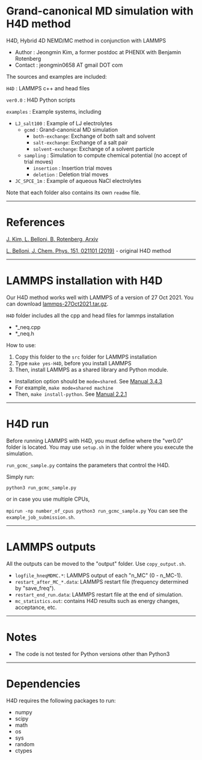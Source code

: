 # Grand-canonical MD simulation with H4D method

H4D, Hybrid 4D NEMD/MC method in conjunction with LAMMPS
- Author  : Jeongmin Kim, a former postdoc at PHENIX with Benjamin Rotenberg
- Contact : jeongmin0658 AT gmail DOT com


The sources and examples are included:

```H4D```         : LAMMPS c++ and head files

```ver0.0```      : H4D Python scripts

```examples```    : Example systems, including 
- ```LJ_salt100```  : Example of LJ electrolytes   
  - ```gcmd```      : Grand-canonical MD simulation
    - ```both-exchange```: Exchange of both salt and solvent
    - ```salt-exchange```: Exchange of a salt pair
    - ```solvent-exchange```: Exchange of a solvent particle
  - ```sampling```  : Simulation to compute chemical potential (no accept of trial moves)
    - ```insertion``` : Insertion trial moves
    - ```deletion```  : Deletion trial moves
- ```JC_SPCE_1m```  : Example of aqueous NaCl electrolytes 

Note that each folder also contains its own ```readme``` file.

---
# References

[J. Kim, L. Belloni, B. Rotenberg, Arxiv](https://arxiv.org)

[L. Belloni, J. Chem. Phys. 151, 021101 (2019)](https://pubs.aip.org/aip/jcp/article/151/2/021101/197798/Non-equilibrium-hybrid-insertion-extraction) - original H4D method

---
# LAMMPS installation with H4D
Our H4D method works well with LAMMPS of a version of 27 Oct 2021.
You can download [lammps-27Oct2021.tar.gz](https://download.lammps.org/tars/index.html).

```H4D``` folder includes all the cpp and head files for lammps installation

- *_neq.cpp
- *_neq.h
 
How to use:
1. Copy this folder to the ```src``` folder for LAMMPS installation
2. Type ```make yes-H4D```, before you install LAMMPS
3. Then, install LAMMPS as a shared library and Python module.
  - Installation option should be ```mode=shared```. See [Manual 3.4.3](https://docs.lammps.org/Build_basics.html#build-the-lammps-executable-and-library)
  - For example, ```make mode=shared machine```
  - Then, ```make install-python```. See [Manual 2.2.1](https://docs.lammps.org/Python_install.html#installing-the-lammps-python-module-and-shared-library)

---
# H4D run
Before running LAMMPS with H4D, you must define where the "ver0.0" folder is located. You may use ```setup.sh``` in the folder where you execute the simulation.

```run_gcmc_sample.py``` contains the parameters that control the H4D.

Simply run:

```python3 run_gcmc_sample.py```

or in case you use multiple CPUs, 

```mpirun -np number_of_cpus python3 run_gcmc_sample.py```
You can see the ```example_job_submission.sh```.

---
# LAMMPS outputs
All the outputs can be moved to the "output" folder. Use ```copy_output.sh```.
- ```logfile_hneqMDMC.*```: LAMMPS output of each "n_MC" (0 - n_MC-1).
- ```restart_after_MC_*.data```: LAMMPS restart file (frequency determined by "save_freq").
- ```restart_end_run.data```: LAMMPS restart file at the end of simulation.
- ```mc_statistics.out```: contains H4D results such as energy changes, acceptance, etc.

---
# Notes
* The code is not tested for Python versions other than Python3

---
# Dependencies
H4D requires the following packages to run:
* numpy
* scipy
* math
* os
* sys
* random
* ctypes
